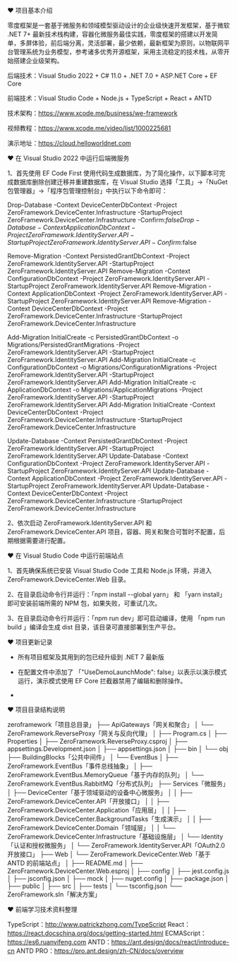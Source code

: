 ﻿
 ♥ 项目基本介绍

零度框架是一套基于微服务和领域模型驱动设计的企业级快速开发框架，基于微软 .NET 7+ 最新技术栈构建，容器化微服务最佳实践，零度框架的搭建以开发简单，多屏体验，前后端分离，灵活部署，最少依赖，最新框架为原则，以物联网平台管理系统为业务模型，参考诸多优秀开源框架，采用主流稳定的技术栈，从零开始搭建企业级架构。

后端技术：Visual Studio 2022 + C# 11.0 + .NET 7.0 + ASP.NET Core + EF Core

前端技术：Visual Studio Code + Node.js + TypeScript + React + ANTD

技术架构：https://www.xcode.me/business/we-framework

视频教程：https://www.xcode.me/video/list/1000225681

演示地址：https://cloud.helloworldnet.com



 ♥ 在 Visual Studio 2022 中运行后端微服务

1、首先使用 EF Code First 使用代码生成数据库，为了简化操作，以下脚本可完成数据库删除创建迁移并重建数据库，在 Visual Studio 选择「工具」->「NuGet包管理器」->「程序包管理控制台」中执行以下命令即可：

Drop-Database -Context DeviceCenterDbContext -Project ZeroFramework.DeviceCenter.Infrastructure -StartupProject ZeroFramework.DeviceCenter.Infrastructure -Confirm:$false
Drop-Database -Context ApplicationDbContext -Project ZeroFramework.IdentityServer.API -StartupProject ZeroFramework.IdentityServer.API -Confirm:$false

Remove-Migration -Context PersistedGrantDbContext -Project ZeroFramework.IdentityServer.API -StartupProject ZeroFramework.IdentityServer.API
Remove-Migration -Context ConfigurationDbContext -Project ZeroFramework.IdentityServer.API -StartupProject ZeroFramework.IdentityServer.API
Remove-Migration -Context ApplicationDbContext -Project ZeroFramework.IdentityServer.API -StartupProject ZeroFramework.IdentityServer.API
Remove-Migration -Context DeviceCenterDbContext -Project ZeroFramework.DeviceCenter.Infrastructure -StartupProject ZeroFramework.DeviceCenter.Infrastructure

Add-Migration InitialCreate -c PersistedGrantDbContext -o Migrations/PersistedGrantMigrations -Project ZeroFramework.IdentityServer.API -StartupProject ZeroFramework.IdentityServer.API
Add-Migration InitialCreate -c ConfigurationDbContext -o Migrations/ConfigurationMigrations -Project ZeroFramework.IdentityServer.API -StartupProject ZeroFramework.IdentityServer.API
Add-Migration InitialCreate -c ApplicationDbContext -o Migrations/ApplicationMigrations -Project ZeroFramework.IdentityServer.API -StartupProject ZeroFramework.IdentityServer.API
Add-Migration InitialCreate -Context DeviceCenterDbContext -Project ZeroFramework.DeviceCenter.Infrastructure -StartupProject ZeroFramework.DeviceCenter.Infrastructure

Update-Database -Context PersistedGrantDbContext -Project ZeroFramework.IdentityServer.API -StartupProject ZeroFramework.IdentityServer.API
Update-Database -Context ConfigurationDbContext -Project ZeroFramework.IdentityServer.API -StartupProject ZeroFramework.IdentityServer.API
Update-Database -Context ApplicationDbContext -Project ZeroFramework.IdentityServer.API -StartupProject ZeroFramework.IdentityServer.API
Update-Database -Context DeviceCenterDbContext -Project ZeroFramework.DeviceCenter.Infrastructure -StartupProject ZeroFramework.DeviceCenter.Infrastructure

2、依次启动 ZeroFramework.IdentityServer.API 和 ZeroFramework.DeviceCenter.API 项目，容器、网关和聚合可暂时不配置，后期根据需要进行配置。


 ♥ 在 Visual Studio Code 中运行前端站点

1、首先确保系统已安装 Visual Studio Code 工具和 Node.js 环境，并进入 ZeroFramework.DeviceCenter.Web 目录。

2、在目录启动命令行并运行：「npm install --global yarn」 和 「yarn install」 即可安装前端所需的 NPM 包，如果失败，可重试几次。

3、在目录启动命令行并运行：「npm run dev」即可启动编译，使用 「npm run build 」编译会生成 dist 目录，该目录可直接部署到生产平台。


 ♥ 项目更新记录

+ 所有项目框架及其用到的包已经升级到 .NET 7 最新版

+ 在配置文件中添加了 「"UseDemoLaunchMode": false」以表示以演示模式运行，演示模式使用 EF Core 拦截器禁用了编辑和删除操作。

+ 

 ♥ 项目目录结构说明

zeroframework「项目总目录」
├── ApiGateways「网关和聚合」
│   └── ZeroFramework.ReverseProxy「网关与反向代理」
│       ├── Program.cs
│       ├── Properties
│       ├── ZeroFramework.ReverseProxy.csproj
│       ├── appsettings.Development.json
│       ├── appsettings.json
│       ├── bin
│       └── obj
├── BuildingBlocks「公共中间件」
│   └── EventBus
│       ├── ZeroFramework.EventBus「事件总线抽象」
│       ├── ZeroFramework.EventBus.MemoryQueue「基于内存的队列」
│       └── ZeroFramework.EventBus.RabbitMQ「分布式队列」
├── Services「微服务」
│   ├── DeviceCenter「基于领域驱动的设备中心微服务」
│   │   ├── ZeroFramework.DeviceCenter.API「开放接口」
│   │   ├── ZeroFramework.DeviceCenter.Application「应用层」
│   │   ├── ZeroFramework.DeviceCenter.BackgroundTasks「生成演示」
│   │   ├── ZeroFramework.DeviceCenter.Domain「领域层」
│   │   └── ZeroFramework.DeviceCenter.Infrastructure「基础设施层」
│   └── Identity「认证和授权微服务」
│       └── ZeroFramework.IdentityServer.API「OAuth2.0开放接口」
├── Web
│   └── ZeroFramework.DeviceCenter.Web「基于 ANTD 的前端站点」
│       ├── README.md
│       ├── ZeroFramework.DeviceCenter.Web.esproj
│       ├── config
│       ├── jest.config.js
│       ├── jsconfig.json
│       ├── mock
│       ├── nuget.config
│       ├── package.json
│       ├── public
│       ├── src
│       ├── tests
│       └── tsconfig.json
└── ZeroFramework.sln「解决方案」

♥ 前端学习技术资料整理

TypeScript：http://www.patrickzhong.com/TypeScript
React：https://react.docschina.org/docs/getting-started.html
ECMAScript：https://es6.ruanyifeng.com
ANTD：https://ant.design/docs/react/introduce-cn
ANTD PRO：https://pro.ant.design/zh-CN/docs/overview